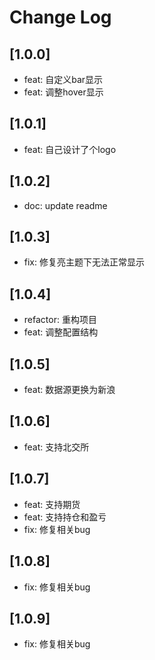 # Change Log

## [1.0.0]

- feat: 自定义bar显示
- feat: 调整hover显示

## [1.0.1]

- feat: 自己设计了个logo

## [1.0.2]

- doc: update readme

## [1.0.3]

- fix: 修复亮主题下无法正常显示

## [1.0.4]

- refactor: 重构项目
- feat: 调整配置结构

## [1.0.5]

- feat: 数据源更换为新浪

## [1.0.6]

- feat: 支持北交所

## [1.0.7]

- feat: 支持期货
- feat: 支持持仓和盈亏
- fix: 修复相关bug

## [1.0.8]

- fix: 修复相关bug

## [1.0.9]

- fix: 修复相关bug
